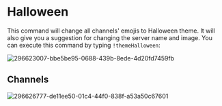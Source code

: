 # Halloween

This command will change all channels' emojis to Halloween theme. It will also give you a suggestion for changing the server name and image. You can execute this command by typing `!themeHalloween`:

![296623007-bbe5be95-0688-439b-8ede-4d20fd7459fb](https://github.com/monambike/kwijisho-discord-bot/assets/35270174/5d6e0221-9faf-4869-96f2-d0400e4e5c9d)

## Channels

![296626777-de11ee50-01c4-44f0-838f-a53a50c67601](https://github.com/monambike/kwijisho-discord-bot/assets/35270174/4848acd2-b7c5-4fcb-a600-4f5a745325c7)
